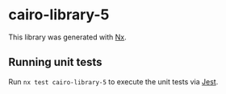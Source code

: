 # cairo-library-5

This library was generated with [Nx](https://nx.dev).

## Running unit tests

Run `nx test cairo-library-5` to execute the unit tests via [Jest](https://jestjs.io).
